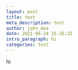 ```yaml
---
layout: post
title: test
meta_description: test
author: john_doe
date: 2021-06-24 15:26:32
intro_paragraph: hi
categories: test
---
```

hi